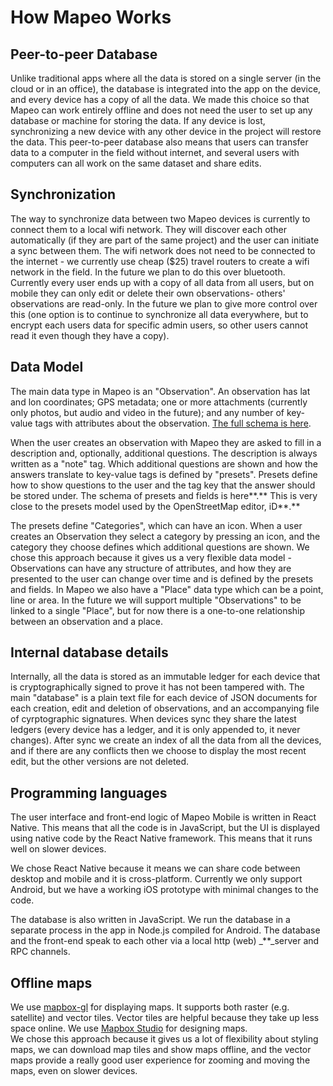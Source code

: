 # How Mapeo Works

## **Peer-to-peer Database**

Unlike traditional apps where all the data is stored on a single server \(in the cloud or in an office\), the database is integrated into the app on the device, and every device has a copy of all the data. We made this choice so that Mapeo can work entirely offline and does not need the user to set up any database or machine for storing the data. If any device is lost, synchronizing a new device with any other device in the project will restore the data. This peer-to-peer database also means that users can transfer data to a computer in the field without internet, and several users with computers can all work on the same dataset and share edits.

## **Synchronization**

The way to synchronize data between two Mapeo devices is currently to connect them to a local wifi network. They will discover each other automatically \(if they are part of the same project\) and the user can initiate a sync between them. The wifi network does not need to be connected to the internet - we currently use cheap \($25\) travel routers to create a wifi network in the field. In the future we plan to do this over bluetooth. Currently every user ends up with a copy of all data from all users, but on mobile they can only edit or delete their own observations- others' observations are read-only. In the future we plan to give more control over this \(one option is to continue to synchronize all data everywhere, but to encrypt each users data for specific admin users, so other users cannot read it even though they have a copy\).

## **Data Model**

The main data type in Mapeo is an "Observation". An observation has lat and lon coordinates; GPS metadata; one or more attachments \(currently only photos, but audio and video in the future\); and any number of key-value tags with attributes about the observation. [The full schema is here](https://github.com/digidem/mapeo-schema/blob/master/docs/observation.md).

When the user creates an observation with Mapeo they are asked to fill in a description and, optionally, additional questions. The description is always written as a "note" tag. Which additional questions are shown and how the answers translate to key-value tags is defined by "presets". Presets define how to show questions to the user and the tag key that the answer should be stored under. The schema of presets and fields is here**.** This is very close to the presets model used by the OpenStreetMap editor, iD**.**

The presets define "Categories", which can have an icon. When a user creates an Observation they select a category by pressing an icon, and the category they choose defines which additional questions are shown. We chose this approach because it gives us a very flexible data model - Observations can have any structure of attributes, and how they are presented to the user can change over time and is defined by the presets and fields. In Mapeo we also have a "Place" data type which can be a point, line or area. In the future we will support multiple "Observations" to be linked to a single "Place", but for now there is a one-to-one relationship between an observation and a place.

## **Internal database details**

Internally, all the data is stored as an immutable ledger for each device that is cryptographically signed to prove it has not been tampered with. The main "database" is a plain text file for each device of JSON documents for each creation, edit and deletion of observations, and an accompanying file of cyrptographic signatures. When devices sync they share the latest ledgers \(every device has a ledger, and it is only appended to, it never changes\). After sync we create an index of all the data from all the devices, and if there are any conflicts then we choose to display the most recent edit, but the other versions are not deleted.

## **Programming languages**

The user interface and front-end logic of Mapeo Mobile is written in React Native. This means that all the code is in JavaScript, but the UI is displayed using native code by the React Native framework. This means that it runs well on slower devices.

We chose React Native because it means we can share code between desktop and mobile and it is cross-platform. Currently we only support Android, but we have a working iOS prototype with minimal changes to the code.

The database is also written in JavaScript. We run the database in a separate process in the app in Node.js compiled for Android. The database and the front-end speak to each other via a local http \(web\) _\*\*_server and RPC channels.

## **Offline maps**

We use [mapbox-gl](https://github.com/mapbox/mapbox-gl-native) for displaying maps. It supports both raster \(e.g. satellite\) and vector tiles. Vector tiles are helpful because they take up less space online. We use [Mapbox Studio](https://www.mapbox.com/mapbox-studio/) for designing maps.  
We chose this approach because it gives us a lot of flexibility about styling maps, we can download map tiles and show maps offline, and the vector maps provide a really good user experience for zooming and moving the maps, even on slower devices.

